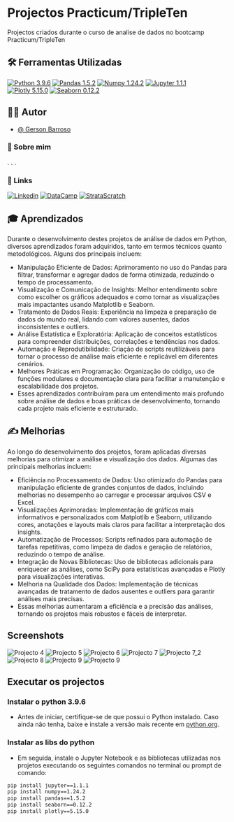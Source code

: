 # Projectos Practicum/TripleTen

Projectos criados durante o curso de analise de dados no bootcamp Practicum/TripleTen

## 🛠 Ferramentas Utilizadas

[![Python 3.9.6](https://img.shields.io/badge/Python_v3.9.6-3776AB?style=for-the-badge&logo=python)](https://www.python.org/downloads/release/python-396/)  [![Pandas 1.5.2](https://img.shields.io/badge/Pandas_v1.5.2-150458?style=for-the-badge&logo=pandas)](https://pypi.org/project/pandas/1.5.2/)  [![Numpy 1.24.2](https://img.shields.io/badge/Numpy_v1.24.2-013243?style=for-the-badge&logo=Numpy)](https://pypi.org/project/numpy/1.24.2/)  [![Jupyter 1.1.1](https://img.shields.io/badge/Jupyter_v1.1.1-F37626?style=for-the-badge&logo=jupyter)](https://pypi.org/project/jupyter/1.1.1/)  [![Plotly 5.15.0](https://img.shields.io/badge/Plotly_v5.15.0-3F4F75?style=for-the-badge&logo=plotly)](https://pypi.org/project/plotly/5.15.0/)  [![Seaborn 0.12.2](https://img.shields.io/badge/Seaborn_v0.12.2-gray?style=for-the-badge)](https://pypi.org/project/seaborn/0.12.2/)

## 👨‍💻 Autor

- [@ Gerson Barroso](https://github.com/barrosogerson/ProjectosPracticum)

### 🚀 Sobre mim

. . . 

### 🔗 Links

[![Linkedin](https://img.shields.io/badge/Gerson_Barroso-0A66C2?style=for-the-badge&logo=linkedin&logoColor=white)](https://www.linkedin.com/in/gerson-barroso-424918128/)
[![DataCamp](https://img.shields.io/badge/datacamp-03EF62?style=for-the-badge&logo=datacamp&logoColor=white)](https://www.datacamp.com/portfolio/gersonbarroso)
[![StrataScratch](https://img.shields.io/badge/StrataScratch-00a699?style=for-the-badge)](https://platform.stratascratch.com/user/gb)

## 🎓 Aprendizados

Durante o desenvolvimento destes projetos de análise de dados em Python, diversos aprendizados foram adquiridos, tanto em termos técnicos quanto metodológicos. 
Alguns dos principais incluem:

- Manipulação Eficiente de Dados: Aprimoramento no uso do Pandas para filtrar, transformar e agregar dados de forma otimizada, reduzindo o tempo de processamento.
- Visualização e Comunicação de Insights: Melhor entendimento sobre como escolher os gráficos adequados e como tornar as visualizações mais impactantes usando Matplotlib e Seaborn.
- Tratamento de Dados Reais: Experiência na limpeza e preparação de dados do mundo real, lidando com valores ausentes, dados inconsistentes e outliers.
- Análise Estatística e Exploratória: Aplicação de conceitos estatísticos para compreender distribuições, correlações e tendências nos dados.
- Automação e Reprodutibilidade: Criação de scripts reutilizáveis para tornar o processo de análise mais eficiente e replicável em diferentes cenários.
- Melhores Práticas em Programação: Organização do código, uso de funções modulares e documentação clara para facilitar a manutenção e escalabilidade dos projetos.
- Esses aprendizados contribuíram para um entendimento mais profundo sobre análise de dados e boas práticas de desenvolvimento, tornando cada projeto mais eficiente e estruturado.

## ✍️ Melhorias

Ao longo do desenvolvimento dos projetos, foram aplicadas diversas melhorias para otimizar a análise e visualização dos dados. 
Algumas das principais melhorias incluem:

- Eficiência no Processamento de Dados: Uso otimizado do Pandas para manipulação eficiente de grandes conjuntos de dados, incluindo melhorias no desempenho ao carregar e processar arquivos CSV e Excel.  
- Visualizações Aprimoradas: Implementação de gráficos mais informativos e personalizados com Matplotlib e Seaborn, utilizando cores, anotações e layouts mais claros para facilitar a interpretação dos insights.  
- Automatização de Processos: Scripts refinados para automação de tarefas repetitivas, como limpeza de dados e geração de relatórios, reduzindo o tempo de análise.  
- Integração de Novas Bibliotecas: Uso de bibliotecas adicionais para enriquecer as análises, como SciPy para estatísticas avançadas e Plotly para visualizações interativas.  
- Melhoria na Qualidade dos Dados: Implementação de técnicas avançadas de tratamento de dados ausentes e outliers para garantir análises mais precisas.  
- Essas melhorias aumentaram a eficiência e a precisão das análises, tornando os projetos mais robustos e fáceis de interpretar.  

## Screenshots

![Projecto 4](screenshots/proj4.png)
![Projecto 5](screenshots/proj5.png)
![Projecto 6](screenshots/proj6.png)
![Projecto 7](screenshots/proj7.png)
![Projecto 7_2](screenshots/proj7_2.png)
![Projecto 8](screenshots/proj8.png)
![Projecto 9](screenshots/proj9.png)
![Projecto 9](screenshots/proj9_1.png)

## Executar os projectos

### Instalar o python 3.9.6
- Antes de iniciar, certifique-se de que possui o Python instalado. Caso ainda não tenha, baixe e instale a versão mais recente em [python.org](https://www.python.org/downloads/release/python-396/).

### Instalar as libs do python
- Em seguida, instale o Jupyter Notebook e as bibliotecas utilizadas nos projetos executando os seguintes comandos no terminal ou prompt de comando:

```bash
pip install jupyter==1.1.1
pip install numpy==1.24.2
pip install pandas==1.5.2
pip install seaborn==0.12.2
pip install plotly==5.15.0
```

